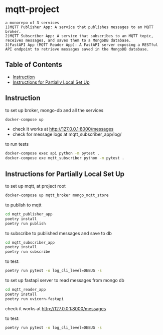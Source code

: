 # mqtt-project

    a monorepo of 3 services
    1)MQTT Publisher App: A service that publishes messages to an MQTT broker.
    2)MQTT Subscriber App: A service that subscribes to an MQTT topic, receives messages, and saves them to a MongoDB database.
    3)FastAPI App (MQTT Reader App): A FastAPI server exposing a RESTful API endpoint to retrieve messages saved in the MongoDB database.


## Table of Contents
- [Instruction](#instruction)
- [Instructions for Partially Local Set Up](#instructions-for-partially-local-set-up)


## Instruction

to set up broker, mongo-db and all the services
```bash
docker-compose up
```

- check it works at http://127.0.0.1:8000/messages
- check for message logs at mqtt_subscriber_app/log/

to run tests
```bash
docker-compose exec api python -m pytest .
docker-compose exe mqtt_subscriber python -m pytest .
```


## Instructions for Partially Local Set Up

to set up mqtt, at project root
```bash
docker-compose up mqtt_broker mongo_mqtt_store
```

to publish to mqtt
```bash
cd mqtt_publisher_app
poetry install
poetry run publish
```

to subscribe to published messages and save to db
```bash
cd mqtt_subscriber_app
poetry install
poetry run subscribe
```
to test:
```bash
poetry run pytest -o log_cli_level=DEBUG -s
```

to set up fastapi server to read messages from mongo db
```bash
cd mqtt_reader_app
poetry install
poetry run uvicorn-fastapi
```

check it works at http://127.0.0.1:8000/messages

to test:
```bash
poetry run pytest -o log_cli_level=DEBUG -s
```
